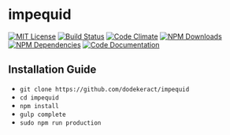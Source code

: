 # impequid

[![MIT License](https://img.shields.io/badge/license-MIT-blue.svg)](http://opensource.org/licenses/MIT)
[![Build Status](https://api.travis-ci.org/dodekeract/impequid.svg)](https://travis-ci.org/dodekeract/impequid/)
[![Code Climate](https://codeclimate.com/github/dodekeract/impequid/badges/gpa.svg)](https://codeclimate.com/github/dodekeract/impequid)
[![NPM Downloads](https://img.shields.io/npm/dm/impequid.svg)](https://npmjs.com/package/impequid)
[![NPM Dependencies](https://david-dm.org/dodekeract/impequid.png)](https://npmjs.com/package/impequid)
[![Code Documentation](https://inch-ci.org/github/dodekeract/impequid.svg)](https://inch-ci.org/github/dodekeract/impequid)

## Installation Guide
- `git clone https://github.com/dodekeract/impequid`
- `cd impequid`
- `npm install`
- `gulp complete`
- `sudo npm run production`
